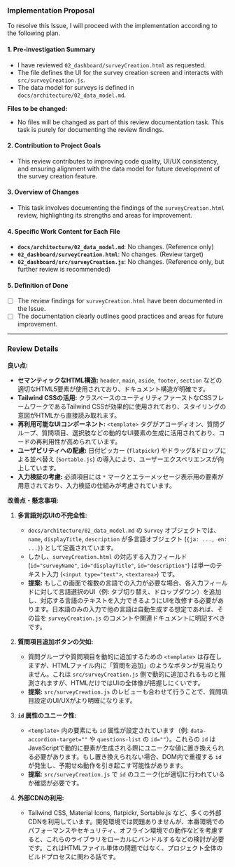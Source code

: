 ### Implementation Proposal

To resolve this Issue, I will proceed with the implementation according to the following plan.

#### 1. **Pre-investigation Summary**
- I have reviewed `02_dashboard/surveyCreation.html` as requested.
- The file defines the UI for the survey creation screen and interacts with `src/surveyCreation.js`.
- The data model for surveys is defined in `docs/architecture/02_data_model.md`.

**Files to be changed:**
- No files will be changed as part of this review documentation task. This task is purely for documenting the review findings.

#### 2. **Contribution to Project Goals**
- This review contributes to improving code quality, UI/UX consistency, and ensuring alignment with the data model for future development of the survey creation feature.

#### 3. **Overview of Changes**
- This task involves documenting the findings of the `surveyCreation.html` review, highlighting its strengths and areas for improvement.

#### 4. **Specific Work Content for Each File**
- **`docs/architecture/02_data_model.md`**: No changes. (Reference only)
- **`02_dashboard/surveyCreation.html`**: No changes. (Review target)
- **`02_dashboard/src/surveyCreation.js`**: No changes. (Reference only, but further review is recommended)

#### 5. **Definition of Done**
- [ ] The review findings for `surveyCreation.html` have been documented in the Issue.
- [ ] The documentation clearly outlines good practices and areas for future improvement.

---

### Review Details

**良い点:**
*   **セマンティックなHTML構造:** `header`, `main`, `aside`, `footer`, `section` などの適切なHTML5要素が使用されており、ドキュメント構造が明確です。
*   **Tailwind CSSの活用:** クラスベースのユーティリティファーストなCSSフレームワークであるTailwind CSSが効果的に使用されており、スタイリングの意図がHTMLから直接読み取れます。
*   **再利用可能なUIコンポーネント:** `<template>` タグがアコーディオン、質問グループ、質問項目、選択肢などの動的なUI要素の生成に活用されており、コードの再利用性が高められています。
*   **ユーザビリティへの配慮:** 日付ピッカー (`flatpickr`) やドラッグ&ドロップによる並べ替え (`Sortable.js`) の導入により、ユーザーエクスペリエンスが向上しています。
*   **入力検証の考慮:** 必須項目には `*` マークとエラーメッセージ表示用の要素が用意されており、入力検証の仕組みが考慮されています。

**改善点・懸念事項:**

1.  **多言語対応UIの不完全性:**
    *   `docs/architecture/02_data_model.md` の `Survey` オブジェクトでは、`name`, `displayTitle`, `description` が多言語オブジェクト (`{ja: ..., en: ...}`) として定義されています。
    *   しかし、`surveyCreation.html` の対応する入力フィールド (`id="surveyName"`, `id="displayTitle"`, `id="description"`) は単一のテキスト入力 (`<input type="text">`, `<textarea>`) です。
    *   **提案:** もしこの画面で複数の言語での入力が必要な場合、各入力フィールドに対して言語選択のUI（例: タブ切り替え、ドロップダウン）を追加し、対応する言語のテキストを入力できるようにUIを改修する必要があります。日本語のみの入力で他の言語は自動生成する想定であれば、その旨を `surveyCreation.js` のコメントや関連ドキュメントに明記すべきです。

2.  **質問項目追加ボタンの欠如:**
    *   質問グループや質問項目を動的に追加するための `<template>` は存在しますが、HTMLファイル内に「質問を追加」のようなボタンが見当たりません。これは `src/surveyCreation.js` 側で動的に追加されるものと推測されますが、HTMLだけではUIの全体像が把握しにくいです。
    *   **提案:** `src/surveyCreation.js` のレビューも合わせて行うことで、質問項目設定のUI/UXがより明確になります。

3.  **`id` 属性のユニーク性:**
    *   `<template>` 内の要素にも `id` 属性が設定されています（例: `data-accordion-target=""` や `questions-list` の `id=""`）。これらの `id` はJavaScriptで動的に要素が生成される際にユニークな値に置き換えられる必要があります。もし置き換えられない場合、DOM内で重複する `id` が発生し、予期せぬ動作を引き起こす可能性があります。
    *   **提案:** `src/surveyCreation.js` で `id` のユニーク化が適切に行われているか確認が必要です。

4.  **外部CDNの利用:**
    *   Tailwind CSS, Material Icons, flatpickr, Sortable.js など、多くの外部CDNを利用しています。開発環境では問題ありませんが、本番環境でのパフォーマンスやセキュリティ、オフライン環境での動作などを考慮すると、これらのライブラリをローカルにバンドルするなどの検討が必要です。これはHTMLファイル単体の問題ではなく、プロジェクト全体のビルドプロセスに関わる話です。
